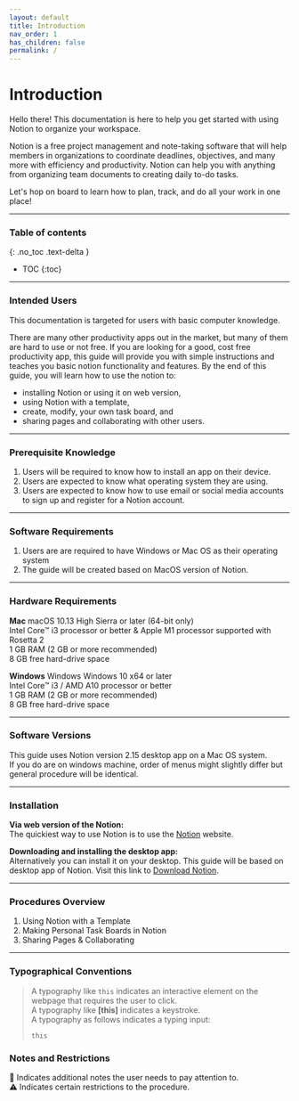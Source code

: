 ```yaml
---
layout: default
title: Introduction
nav_order: 1
has_children: false
permalink: /
---
```


# Introduction

Hello there! This documentation is here to help you get started with using Notion to organize your workspace. 

Notion is a free project management and note-taking software that will help members in organizations to coordinate deadlines, objectives, and many more with efficiency and productivity. Notion can help you with anything from organizing team documents to creating daily to-do tasks.

Let's hop on board to learn how to plan, track, and do all your work in one place!

---

### Table of contents
{: .no_toc .text-delta }
* TOC
{:toc}

---

### Intended Users

This documentation is targeted for users with basic computer knowledge.

There are many other productivity apps out in the market, but many of them are hard to use or not free. If you are looking for a good, cost free productivity app, this guide will provide you with simple instructions and teaches you basic notion functionality and features. By the end of this guide, you will learn how to use the notion to:

* installing Notion or using it on web version,
* using Notion with a template,
* create, modify, your own task board, and
* sharing pages and collaborating with other users.

---

### Prerequisite Knowledge

1. Users will be required to know how to install an app on their device.
2. Users are expected to know what operating system they are using. 
3. Users are expected to know how to use email or social media accounts to sign up and register for a Notion account.

---

### Software Requirements
1. Users are are required to have Windows or Mac OS as their operating system
2. The guide will be created based on MacOS version of Notion.

---

### Hardware Requirements

**Mac**
macOS 10.13 High Sierra or later (64-bit only)<br>
Intel Core™ i3 processor or better & Apple M1 processor supported with Rosetta 2<br>
1 GB RAM (2 GB or more recommended)<br>
8 GB free hard-drive space<br>

**Windows**
Windows Windows 10 x64 or later <br>
Intel Core™ i3 / AMD A10 processor or better<br>
1 GB RAM (2 GB or more recommended)<br>
8 GB free hard-drive space<br>

---

### Software Versions

This guide uses Notion version 2.15 desktop app on a Mac OS system. <br>
If you do are on windows machine, order of menus might slightly differ but general procedure will be identical. 

---

### Installation

 **Via web version of the Notion:**<br>
The quickiest way to use Notion is to use the [Notion](https://www.notion.so/) website.

**Downloading and installing the desktop app:**<br>
Alternatively you can install it on your desktop.
This guide will be based on desktop app of Notion.
Visit this link to [Download Notion](https://www.notion.so/desktop).

---

### Procedures Overview

1. Using Notion with a Template
2. Making Personal Task Boards in Notion
3. Sharing Pages & Collaborating

---


### Typographical Conventions
> A typography like `this` indicates an interactive element on the webpage that requires the user to click.<br>
> A typography like **[this]** indicates a keystroke.<br>
> A typography as follows indicates a typing input:<br>
>```
>this
>``` 


### Notes and Restrictions

:ledger:  Indicates additional notes the user needs to pay attention to.<br>
:warning: Indicates certain restrictions to the procedure.


